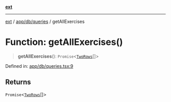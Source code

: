[**ext**](../../../../README.md)

***

[ext](../../../../README.md) / [app/db/queries](../README.md) / getAllExercises

# Function: getAllExercises()

> **getAllExercises**(): `Promise`\<[`TwoRows`](../../../../interfaces/interfaces/interfaces/TwoRows.md)[]\>

Defined in: [app/db/queries.tsx:9](https://github.com/Dion-Krasniqi/workout-tracker/blob/d35cdad79815d530f1000c93f7ff12a99e28154b/Ext/app/db/queries.tsx#L9)

## Returns

`Promise`\<[`TwoRows`](../../../../interfaces/interfaces/interfaces/TwoRows.md)[]\>
